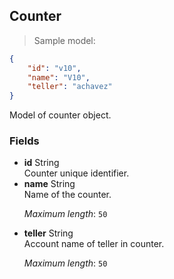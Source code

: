 
## Counter

> Sample model:

```json
{
    "id": "v10",
    "name": "V10",
    "teller": "achavez"
}
```

Model of counter object.

### Fields

* **id** <span class="param-type">String</span>  <br>Counter unique identifier.
* **name** <span class="param-type">String</span>  <br>Name of the counter. <p>*Maximum length*: <code>50</code></p>
* **teller** <span class="param-type">String</span>  <br>Account name of teller in counter. <p>*Maximum length*: <code>50</code></p>
